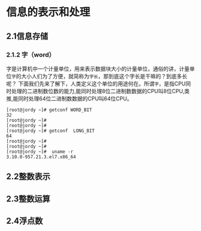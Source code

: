 # 信息的表示和处理

## 2.1信息存储
### 2.1.2 字（word）
字是计算机中一个计量单位，用来表示数据块大小的计量单位，通俗的讲，计量单位`字`的大小人们为了方便，就简称为`字长`，那到底这个字长是干嘛的？到底多长呢？
下面我们先来了解下，人类定义这个单位的用途何在。所谓`字`，是指CPU同时处理的二进制数位数的能力,能同时处理8位二进制数数据的CPU叫8位CPU,类推,能同时处理64位二进制数数据的CPU叫64位CPU。

```
[root@jordy ~]# getconf WORD_BIT
32
[root@jordy ~]# 
[root@jordy ~]# 
[root@jordy ~]# getconf  LONG_BIT
64
[root@jordy ~]# 
[root@jordy ~]# 
[root@jordy ~]#  uname -r
3.10.0-957.21.3.el7.x86_64
```

## 2.2整数表示

## 2.3整数运算

## 2.4浮点数
